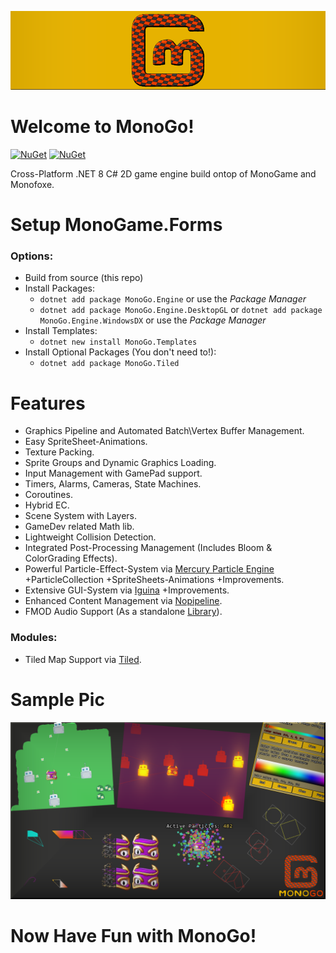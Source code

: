 ![Banner](https://raw.githubusercontent.com/BlizzCrafter/MonoGo/refs/heads/master/logos/Banner.png)

# Welcome to MonoGo!
[![NuGet](https://img.shields.io/badge/NuGet-MonoGo.Engine-blue.svg?style=flat-square&logo=NuGet&colorA=262626&colorB=e63b00)](https://www.nuget.org/packages/MonoGo.Engine/) [![NuGet](https://img.shields.io/badge/NuGet-MonoGo.Templates-blue.svg?style=flat-square&logo=NuGet&colorA=262626&colorB=e63b00)](https://www.nuget.org/packages/MonoGo.Templates)

Cross-Platform .NET 8 C# 2D game engine build ontop of MonoGame and Monofoxe.

# Setup MonoGame.Forms
### Options:
- Build from source (this repo)
- Install Packages:
  - ```dotnet add package MonoGo.Engine``` or use the *Package Manager*
  - ```dotnet add package MonoGo.Engine.DesktopGL``` or ```dotnet add package MonoGo.Engine.WindowsDX``` or use the *Package Manager*
- Install Templates:
  - ```dotnet new install MonoGo.Templates```
- Install Optional Packages (You don't need to!):
  - ```dotnet add package MonoGo.Tiled```

# Features
* Graphics Pipeline and Automated Batch\Vertex Buffer Management.
* Easy SpriteSheet-Animations.
* Texture Packing.
* Sprite Groups and Dynamic Graphics Loading.
* Input Management with GamePad support.
* Timers, Alarms, Cameras, State Machines.
* Coroutines.
* Hybrid EC.
* Scene System with Layers.
* GameDev related Math lib.
* Lightweight Collision Detection.
* Integrated Post-Processing Management (Includes Bloom & ColorGrading Effects).
* Powerful Particle-Effect-System via [Mercury Particle Engine](https://github.com/Matthew-Davey/mercury-particle-engine) +ParticleCollection +SpriteSheets-Animations +Improvements.
* Extensive GUI-System via [Iguina](https://github.com/RonenNess/Iguina) +Improvements.
* Enhanced Content Management via [Nopipeline](https://github.com/Martenfur/Nopipeline).
* FMOD Audio Support (As a standalone [Library](https://github.com/Martenfur/FmodForFoxes/)).
### Modules:
* Tiled Map Support via [Tiled](https://www.mapeditor.org/).

# Sample Pic

![Sample](https://raw.githubusercontent.com/BlizzCrafter/MonoGo/refs/heads/master/doc/sample.png)

# Now Have Fun with MonoGo!

